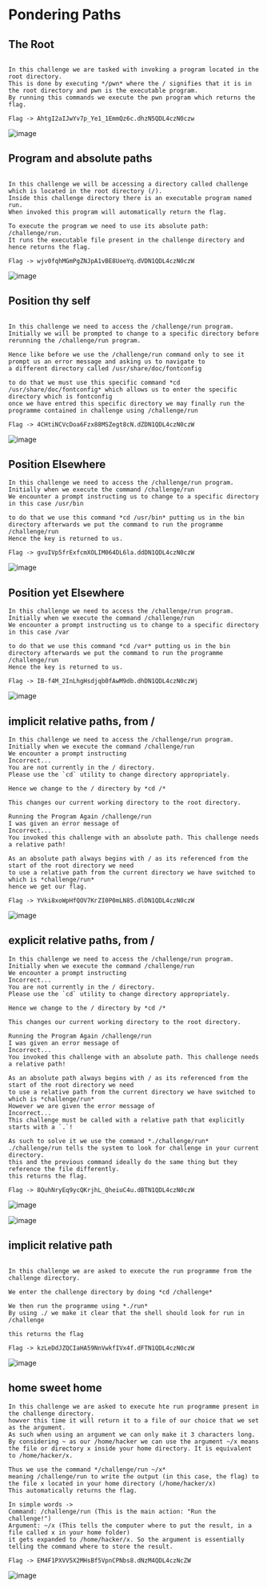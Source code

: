 # Pondering Paths

## The Root

```

In this challenge we are tasked with invoking a program located in the root directory.
This is done by executing */pwn* where the / signifies that it is in the root directory and pwn is the executable program.
By running this commands we execute the pwn program which returns the flag.

Flag -> AhtgI2aIJwYv7p_Ye1_1EmmQz6c.dhzN5QDL4czN0czw

```
![image](https://github.com/user-attachments/assets/4d5fcc1d-d6de-4297-9b23-4e881782d899)

## Program and absolute paths

```

In this challenge we will be accessing a directory called challenge which is located in the root directory (/).
Inside this challenge directory there is an executable program named run.
When invoked this program will automatically return the flag.

To execute the program we need to use its absolute path: /challenge/run.
It runs the executable file present in the challenge directory and hence returns the flag.

Flag -> wjv0fqhMGmPgZNJpA1vBE8UoeYq.dVDN1QDL4czN0czW

```

![image](https://github.com/user-attachments/assets/efee2f36-d5c4-4421-a9ae-45b4dcb4058e)


## Position thy self

```

In this challenge we need to access the /challenge/run program.
Initially we will be prompted to change to a specific directory before rerunning the /challenge/run program.

Hence like before we use the /challenge/run command only to see it prompt us an error message and asking us to navigate to
a different directory called /usr/share/doc/fontconfig

to do that we must use this specific command *cd /usr/share/doc/fontconfig* which allows us to enter the specific directory which is fontconfig
once we have entred this specific directory we may finally run the programme contained in challenge using /challenge/run

Flag -> 4CHtiNCVcDoa6Fzx88MSZegt8cN.dZDN1QDL4czN0czW

```

![image](https://github.com/user-attachments/assets/c9083793-d2ae-457d-93c7-e645d6f1de16)


## Position Elsewhere

```
In this challenge we need to access the /challenge/run program. Initially when we execute the command /challenge/run
We encounter a prompt instructing us to change to a specific directory in this case /usr/bin

to do that we use this command *cd /usr/bin* putting us in the bin directory afterwards we put the command to run the programme /challenge/run
Hence the key is returned to us.

Flag -> gvuIVp5frExfcmXOLIM064DL6la.ddDN1QDL4czN0czW

```

![image](https://github.com/user-attachments/assets/35b1d138-5bd8-4da0-aacc-561a5bc3796b)

## Position yet Elsewhere

```
In this challenge we need to access the /challenge/run program. Initially when we execute the command /challenge/run
We encounter a prompt instructing us to change to a specific directory in this case /var

to do that we use this command *cd /var* putting us in the bin directory afterwards we put the command to run the programme /challenge/run
Hence the key is returned to us.

Flag -> IB-f4M_2InLhgHsdjqb0fAwM9db.dhDN1QDL4czN0czWj

```
![image](https://github.com/user-attachments/assets/32332af0-11fa-4974-bd4d-c1251a35d95d)

## implicit relative paths, from /

```
In this challenge we need to access the /challenge/run program. Initially when we execute the command /challenge/run
We encounter a prompt instructing
Incorrect...
You are not currently in the / directory.
Please use the `cd` utility to change directory appropriately.

Hence we change to the / directory by *cd /*

This changes our current working directory to the root directory.

Running the Program Again /challenge/run
I was given an error message of
Incorrect...
You invoked this challenge with an absolute path. This challenge needs a relative path!

As an absolute path always begins with / as its referenced from the start of the root directory we need
to use a relative path from the current directory we have switched to which is *challenge/run*
hence we get our flag.

Flag -> YVki8xoWpHfQOV7KгZI0P0mLN85.dlDN1QDL4czN0czW

```
![image](https://github.com/user-attachments/assets/16476613-0866-4c83-aaae-995f8092c2e7)

## explicit relative paths, from /

```
In this challenge we need to access the /challenge/run program. Initially when we execute the command /challenge/run
We encounter a prompt instructing
Incorrect...
You are not currently in the / directory.
Please use the `cd` utility to change directory appropriately.

Hence we change to the / directory by *cd /*

This changes our current working directory to the root directory.

Running the Program Again /challenge/run
I was given an error message of
Incorrect...
You invoked this challenge with an absolute path. This challenge needs a relative path!

As an absolute path always begins with / as its referenced from the start of the root directory we need
to use a relative path from the current directory we have switched to which is *challenge/run*
However we are given the error message of
Incorrect...
This challenge must be called with a relative path that explicitly starts with a `.`!

As such to solve it we use the command *./challenge/run*
./challenge/run tells the system to look for challenge in your current directory.
this and the previous command ideally do the same thing but they reference the file differently.
this returns the flag.

Flag -> 8QuhNryEq9ycQKrjhL_QheiuC4u.dBTN1QDL4czN0czW

```

![image](https://github.com/user-attachments/assets/bdae5bb8-0e4e-4982-b7dd-8eb7784f06c8)

![image](https://github.com/user-attachments/assets/ad778fae-6fbb-4d28-b2b4-1e2de2c2ab52)

## implicit relative path

```

In this challenge we are asked to execute the run programme from the challenge directory.

We enter the challenge directory by doing *cd /challenge*

We then run the programme using *./run*
By using ./ we make it clear that the shell should look for run in /challenge

this returns the flag

Flag -> kzLeDdJZQCIaHA59NnVwkfIVx4f.dFTN1QDL4czN0czW

```
![image](https://github.com/user-attachments/assets/42a88925-5e7a-4911-8542-5c97e85d7aab)

## home sweet home

```
In this challenge we are asked to execute hte run programme present in the challenge directory.
howver this time it will return it to a file of our choice that we set as the argument.
As such when using an argument we can only make it 3 characters long.
By considering ~ as our /home/hacker we can use the argument ~/x means the file or directory x inside your home directory. It is equivalent to /home/hacker/x.

Thus we use the command */challenge/run ~/x*
meaning /challenge/run to write the output (in this case, the flag) to the file x located in your home directory (/home/hacker/x)
This automatically returns the flag.

In simple words ->
Command: /challenge/run (This is the main action: "Run the challenge!")
Argument: ~/x (This tells the computer where to put the result, in a file called x in your home folder)
it gets expanded to /home/hacker/x. So the argument is essentially telling the command where to store the result.

Flag -> EM4F1PXVV5X2MHsBf5VpnCPNbs8.dNzM4QDL4czNcZW

```
![image](https://github.com/user-attachments/assets/f1e8c511-6000-4d9a-b65a-7982d1fc0700)








